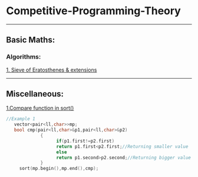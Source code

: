 # Competitive-Programming-Theory
---


## Basic Maths:


### Algorithms:
[1. Sieve of Eratosthenes](https://www.geeksforgeeks.org/sieve-of-eratosthenes/)[ & extensions](https://codeforces.com/blog/entry/22229)


----

## Miscellaneous:


[1.Compare function in sort()](https://stackoverflow.com/questions/597532/how-do-you-structure-your-comparison-functions)

   ```c++
   //Example 1
      vector<pair<ll,char>>mp;
      bool cmp(pair<ll,char>&p1,pair<ll,char>&p2)
                {
                      if(p1.first!=p2.first)
                      return p1.first<p2.first;//Returning smaller value
                      else
                      return p1.second>p2.second;//Returning bigger value
                }
        sort(mp.begin(),mp.end(),cmp);
        
   ```
        
      
            




      
